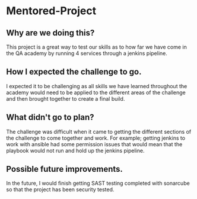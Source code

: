 # Mentored-Project

## Why are we doing this?
This project is a great way to test our skills as to how far we have come in the QA academy by running 4 services through a jenkins pipeline.

## How I expected the challenge to go.
I expected it to be challenging as all skills we have learned throughout the academy would need to be applied to the different areas of the challenge and then brought together to create a final build.

## What didn't go to plan?
The challenge was difficult when it came to getting the different sections of the challenge to come together and work. For example; getting jenkins to work with ansible had some permission issues that would mean that the playbook would not run and hold up the jenkins pipeline.

## Possible future improvements.
In the future, I would finish getting SAST testing completed with sonarcube so that the project has been security tested.
